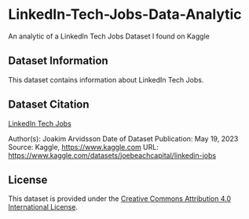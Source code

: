 # LinkedIn-Tech-Jobs-Data-Analytic
An analytic of a LinkedIn Tech Jobs Dataset I found on Kaggle

## Dataset Information

This dataset contains information about LinkedIn Tech Jobs.

## Dataset Citation

[LinkedIn Tech Jobs]([https://www.kaggle.com/xyz/dataset](https://www.kaggle.com/datasets/joebeachcapital/linkedin-jobs))

Author(s): Joakim Arvidsson
Date of Dataset Publication: May 19, 2023
Source: Kaggle, https://www.kaggle.com
URL: https://www.kaggle.com/datasets/joebeachcapital/linkedin-jobs

## License

This dataset is provided under the [Creative Commons Attribution 4.0 International License](https://creativecommons.org/licenses/by/4.0/).
